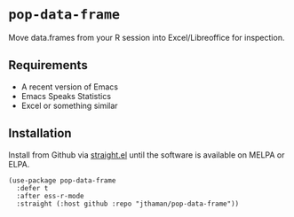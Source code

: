 # `pop-data-frame`

Move data.frames from your R session into Excel/Libreoffice for inspection.

## Requirements

- A recent version of Emacs
- Emacs Speaks Statistics
- Excel or something similar

## Installation

Install from Github via [straight.el](https://github.com/radian-software/straight.el) until the software is available on MELPA or ELPA.

```emacs-lisp
(use-package pop-data-frame
  :defer t
  :after ess-r-mode
  :straight (:host github :repo "jthaman/pop-data-frame"))
```
